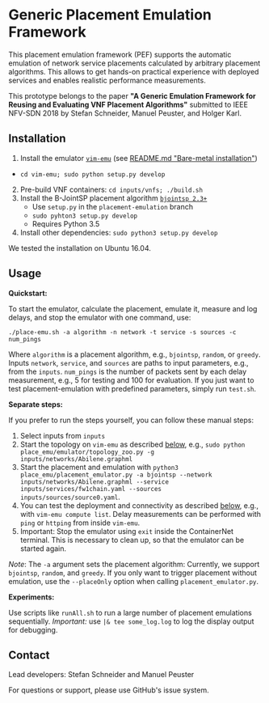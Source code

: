 # Generic Placement Emulation Framework
This placement emulation framework (PEF) supports the automatic emulation of network service placements calculated by arbitrary placement algorithms. This allows to get hands-on practical experience with deployed services and enables realistic performance measurements.

This prototype belongs to the paper **"A Generic Emulation Framework for Reusing and Evaluating VNF Placement Algorithms"** submitted to IEEE NFV-SDN 2018 by Stefan Schneider, Manuel Peuster, and Holger Karl.


## Installation

1. Install the emulator [`vim-emu`](https://osm.etsi.org/gitweb/?p=osm/vim-emu.git) (see [README.md "Bare-metal installation"](https://osm.etsi.org/gitweb/?p=osm/vim-emu.git;a=blob;f=README.md;h=ba22ec342ed5d60bf65770aa154adce8b0fcc141;hb=HEAD))
  * `cd vim-emu; sudo python setup.py develop`
2. Pre-build VNF containers: `cd inputs/vnfs; ./build.sh`
3. Install the B-JointSP placement algorithm [`bjointsp 2.3+`](https://github.com/CN-UPB/B-JointSP/tree/placement-emulation) 
   - Use `setup.py` in the `placement-emulation` branch
   - `sudo pyhton3 setup.py develop` 
   - Requires Python 3.5
4. Install other dependencies: `sudo python3 setup.py develop`

We tested the installation on Ubuntu 16.04.


## Usage

**Quickstart:**

To start the emulator, calculate the placement, emulate it, measure and log delays, and stop the emulator with one command, use:

```
./place-emu.sh -a algorithm -n network -t service -s sources -c num_pings
```

Where `algorithm` is a placement algorithm, e.g., `bjointsp`, `random`, or `greedy`. Inputs `network`, `service`, and `sources` are paths to input parameters, e.g., from the `inputs`. `num_pings` is the number of packets sent by each delay measurement, e.g., 5 for testing and 100 for evaluation.
If you just want to test placement-emulation with predefined parameters, simply run `test.sh`.


**Separate steps:**

If you prefer to run the steps yourself, you can follow these manual steps:

1. Select inputs from `inputs`
2. Start the topology on `vim-emu` as described [below](#start-a-topology), e.g., `sudo python place_emu/emulator/topology_zoo.py -g inputs/networks/Abilene.graphml`
3. Start the placement and emulation with `python3 place_emu/placement_emulator.py -a bjointsp --network inputs/networks/Abilene.graphml --service inputs/services/fw1chain.yaml --sources inputs/sources/source0.yaml`.
4. You can test the deployment and connectivity as described [below](#testing-the-deployment), e.g., with `vim-emu compute list`. Delay measurements can be performed with `ping` or `httping` from inside `vim-emu`.
5. Important: Stop the emulator using `exit` inside the ContainerNet terminal. This is necessary to clean up, so that the emulator can be started again.

*Note*:
The `-a` argument sets the placement algorithm: Currently, we support `bjointsp`, `random`, and `greedy`.
If you only want to trigger placement without emulation, use the `--placeOnly` option when calling `placement_emulator.py`.


**Experiments:**

Use scripts like `runAll.sh` to run a large number of placement emulations sequentially. *Important:* use `|& tee some_log.log` to log the display output for debugging.

## Contact

Lead developers: Stefan Schneider and Manuel Peuster

For questions or support, please use GitHub's issue system. 
